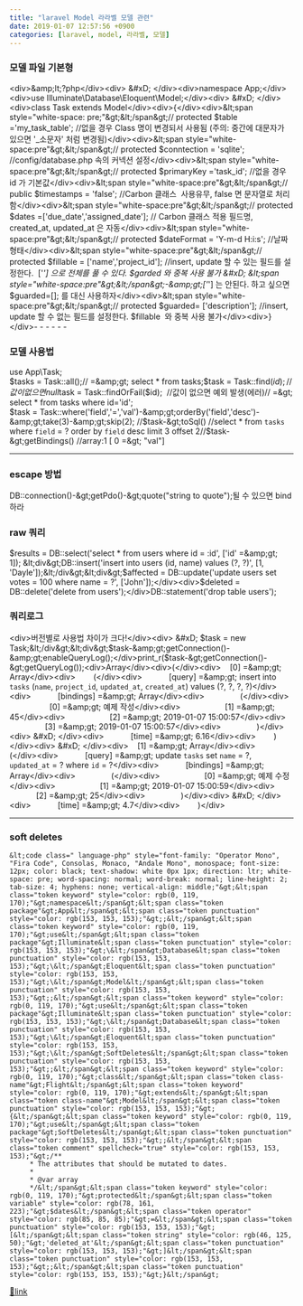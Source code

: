 ```yaml
---
title: "laravel Model 라라벨 모델 관련"
date: 2019-01-07 12:57:56 +0900
categories: [laravel, model, 라라벨, 모델]
---
```


### 모델 파일 기본형

  
&lt;div&gt;&amp;amp;lt;?php&lt;/div&gt;&lt;div&gt;  &amp;#xD;
&lt;/div&gt;&lt;div&gt;namespace App;&lt;/div&gt;&lt;div&gt;use Illuminate\Database\Eloquent\Model;&lt;/div&gt;&lt;div&gt;  &amp;#xD;
&lt;/div&gt;&lt;div&gt;class Task extends Model&lt;/div&gt;&lt;div&gt;{&lt;/div&gt;&lt;div&gt;&amp;lt;span style="white-space: pre;"&amp;gt;&amp;lt;/span&amp;gt;// protected $table ='my_task_table'; //없을 경우 Class 명이 변경되서 사용됨 (주의: 중간에 대문자가 있으면 '_소문자' 처럼 변경됨)&lt;/div&gt;&lt;div&gt;&amp;lt;span style="white-space:pre"&amp;gt;&amp;lt;/span&amp;gt;// protected $conntection = 'sqlite'; //config/database.php 속의 커넥션 설정&lt;/div&gt;&lt;div&gt;&amp;lt;span style="white-space:pre"&amp;gt;&amp;lt;/span&amp;gt;// protected $primaryKey ='task_id'; //없을 경우 id 가 기본값&lt;/div&gt;&lt;div&gt;&amp;lt;span style="white-space:pre"&amp;gt;&amp;lt;/span&amp;gt;// public $timestamps = 'false'; //Carbon 클래스  사용유무, false 면 문자열로 처리함&lt;/div&gt;&lt;div&gt;&amp;lt;span style="white-space:pre"&amp;gt;&amp;lt;/span&amp;gt;// protected $dates =['due_date','assigned_date']; // Carbon 클래스 적용 필드명, created_at, updated_at 은 자동&lt;/div&gt;&lt;div&gt;&amp;lt;span style="white-space:pre"&amp;gt;&amp;lt;/span&amp;gt;// protected $dateFormat = 'Y-m-d H:i:s'; //날짜형태&lt;/div&gt;&lt;div&gt;&amp;lt;span style="white-space:pre"&amp;gt;&amp;lt;/span&amp;gt;// protected $fillable = ['name','project_id']; //insert, update 할 수 있는 필드를 설정한다.  ['*'] 으로 전체를 풀 수 있다. $garded 와 중복 사용 불가  &amp;#xD;
&amp;lt;span style="white-space:pre"&amp;gt;&amp;lt;/span&amp;gt;-&amp;amp;gt;['*'] 는 안된다. 하고 싶으면 $guarded=[]; 를 대신 사용하자&lt;/div&gt;&lt;div&gt;&amp;lt;span style="white-space:pre"&amp;gt;&amp;lt;/span&amp;gt;// protected $guarded= ['description']; //insert, update 할 수 없는 필드를 설정한다. $fillable  와 중복 사용 불가&lt;/div&gt;&lt;div&gt;}&lt;/div&gt;- - - - - -

### 모델 사용법

use App\Task;  
$tasks = Task::all();// =&amp;gt; select * from tasks;$task = Task::find($id); //값이 없으면 null$task = Task::findOrFail($id);  //값이 없으면 예외 발생(에러)// =&amp;gt; select * from tasks where id='id';  
$task = Task::where('field','=','val')-&amp;gt;orderBy('field','desc')-&amp;gt;take(3)-&amp;gt;skip(2); //$task-&amp;gt;toSql() //select * from `tasks` where `field` = ? order by `field` desc limit 3 offset 2//$task-&amp;gt;getBindings() //array:1 [ 0 =&amp;gt; "val"]  
  
  
  
- - - - - -

### escape 방법

DB::connection()-&amp;gt;getPdo()-&amp;gt;quote("string to quote");될 수 있으면 bind 하라  
### raw 쿼리

$results = DB::select('select * from users where id = :id', ['id' =&amp;gt; 1]); &lt;div&gt;DB::insert('insert into users (id, name) values (?, ?)', [1, 'Dayle']);&lt;/div&gt;&lt;div&gt;$affected = DB::update('update users set votes = 100 where name = ?', ['John']);&lt;/div&gt;&lt;div&gt;$deleted = DB::delete('delete from users');&lt;/div&gt;DB::statement('drop table users');  
### 쿼리로그

&lt;div&gt;버전별로 사용법 차이가 크다!&lt;/div&gt;&lt;div&gt;  &amp;#xD;
$task = new Task;&lt;/div&gt;&lt;div&gt;$task-&amp;amp;gt;getConnection()-&amp;amp;gt;enableQueryLog();&lt;/div&gt;print_r($task-&amp;gt;getConnection()-&amp;gt;getQueryLog());&lt;div&gt;Array&lt;/div&gt;&lt;div&gt;(&lt;/div&gt;&lt;div&gt;    [0] =&amp;amp;gt; Array&lt;/div&gt;&lt;div&gt;        (&lt;/div&gt;&lt;div&gt;            [query] =&amp;amp;gt; insert into `tasks` (`name`, `project_id`, `updated_at`, `created_at`) values (?, ?, ?, ?)&lt;/div&gt;&lt;div&gt;            [bindings] =&amp;amp;gt; Array&lt;/div&gt;&lt;div&gt;                (&lt;/div&gt;&lt;div&gt;                    [0] =&amp;amp;gt; 예제 작성&lt;/div&gt;&lt;div&gt;                    [1] =&amp;amp;gt; 45&lt;/div&gt;&lt;div&gt;                    [2] =&amp;amp;gt; 2019-01-07 15:00:57&lt;/div&gt;&lt;div&gt;                    [3] =&amp;amp;gt; 2019-01-07 15:00:57&lt;/div&gt;&lt;div&gt;                )&lt;/div&gt;&lt;div&gt;  &amp;#xD;
&lt;/div&gt;&lt;div&gt;            [time] =&amp;amp;gt; 6.16&lt;/div&gt;&lt;div&gt;        )&lt;/div&gt;&lt;div&gt;  &amp;#xD;
&lt;/div&gt;&lt;div&gt;    [1] =&amp;amp;gt; Array&lt;/div&gt;&lt;div&gt;        (&lt;/div&gt;&lt;div&gt;            [query] =&amp;amp;gt; update `tasks` set `name` = ?, `updated_at` = ? where `id` = ?&lt;/div&gt;&lt;div&gt;            [bindings] =&amp;amp;gt; Array&lt;/div&gt;&lt;div&gt;                (&lt;/div&gt;&lt;div&gt;                    [0] =&amp;amp;gt; 예제 수정&lt;/div&gt;&lt;div&gt;                    [1] =&amp;amp;gt; 2019-01-07 15:00:59&lt;/div&gt;&lt;div&gt;                    [2] =&amp;amp;gt; 25&lt;/div&gt;&lt;div&gt;                )&lt;/div&gt;&lt;div&gt;  &amp;#xD;
&lt;/div&gt;&lt;div&gt;            [time] =&amp;amp;gt; 4.7&lt;/div&gt;&lt;div&gt;        )&lt;/div&gt;  
  
- - - - - -

### soft deletes

    &lt;code class=" language-php" style="font-family: "Operator Mono", "Fira Code", Consolas, Monaco, "Andale Mono", monospace; font-size: 12px; color: black; text-shadow: white 0px 1px; direction: ltr; white-space: pre; word-spacing: normal; word-break: normal; line-height: 2; tab-size: 4; hyphens: none; vertical-align: middle;"&gt;&lt;span class="token keyword" style="color: rgb(0, 119, 170);"&gt;namespace&lt;/span&gt;&lt;span class="token package"&gt;App&lt;/span&gt;&lt;span class="token punctuation" style="color: rgb(153, 153, 153);"&gt;;&lt;/span&gt;&lt;span class="token keyword" style="color: rgb(0, 119, 170);"&gt;use&lt;/span&gt;&lt;span class="token package"&gt;Illuminate&lt;span class="token punctuation" style="color: rgb(153, 153, 153);"&gt;\&lt;/span&gt;Database&lt;span class="token punctuation" style="color: rgb(153, 153, 153);"&gt;\&lt;/span&gt;Eloquent&lt;span class="token punctuation" style="color: rgb(153, 153, 153);"&gt;\&lt;/span&gt;Model&lt;/span&gt;&lt;span class="token punctuation" style="color: rgb(153, 153, 153);"&gt;;&lt;/span&gt;&lt;span class="token keyword" style="color: rgb(0, 119, 170);"&gt;use&lt;/span&gt;&lt;span class="token package"&gt;Illuminate&lt;span class="token punctuation" style="color: rgb(153, 153, 153);"&gt;\&lt;/span&gt;Database&lt;span class="token punctuation" style="color: rgb(153, 153, 153);"&gt;\&lt;/span&gt;Eloquent&lt;span class="token punctuation" style="color: rgb(153, 153, 153);"&gt;\&lt;/span&gt;SoftDeletes&lt;/span&gt;&lt;span class="token punctuation" style="color: rgb(153, 153, 153);"&gt;;&lt;/span&gt;&lt;span class="token keyword" style="color: rgb(0, 119, 170);"&gt;class&lt;/span&gt;&lt;span class="token class-name"&gt;Flight&lt;/span&gt;&lt;span class="token keyword" style="color: rgb(0, 119, 170);"&gt;extends&lt;/span&gt;&lt;span class="token class-name"&gt;Model&lt;/span&gt;&lt;span class="token punctuation" style="color: rgb(153, 153, 153);"&gt;{&lt;/span&gt;&lt;span class="token keyword" style="color: rgb(0, 119, 170);"&gt;use&lt;/span&gt;&lt;span class="token package"&gt;SoftDeletes&lt;/span&gt;&lt;span class="token punctuation" style="color: rgb(153, 153, 153);"&gt;;&lt;/span&gt;&lt;span class="token comment" spellcheck="true" style="color: rgb(153, 153, 153);"&gt;/**
         * The attributes that should be mutated to dates.
         *
         * @var array
         */&lt;/span&gt;&lt;span class="token keyword" style="color: rgb(0, 119, 170);"&gt;protected&lt;/span&gt;&lt;span class="token variable" style="color: rgb(78, 161, 223);"&gt;$dates&lt;/span&gt;&lt;span class="token operator" style="color: rgb(85, 85, 85);"&gt;=&lt;/span&gt;&lt;span class="token punctuation" style="color: rgb(153, 153, 153);"&gt;[&lt;/span&gt;&lt;span class="token string" style="color: rgb(46, 125, 50);"&gt;'deleted_at'&lt;/span&gt;&lt;span class="token punctuation" style="color: rgb(153, 153, 153);"&gt;]&lt;/span&gt;&lt;span class="token punctuation" style="color: rgb(153, 153, 153);"&gt;;&lt;/span&gt;&lt;span class="token punctuation" style="color: rgb(153, 153, 153);"&gt;}&lt;/span&gt;





[🔗link](http://www.mins01.com/mh/tech/read/1233)